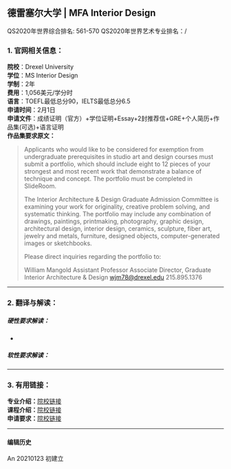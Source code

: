 ## 德雷塞尔大学 | MFA Interior Design

QS2020年世界综合排名: 561-570
QS2020年世界艺术专业排名：/


### 1. 官网相关信息：

**院校**：Drexel University  
**学位**：MS Interior Design  
**学制**：2年  
**费用**：1,056美元/学分时  
**语言**：TOEFL最低总分90，IELTS最低总分6.5  
**申请时间**：2月1日  
**申请文件**：成绩证明（官方）+学位证明+Essay+2封推荐信+GRE+个人简历+作品集(可选)+语言证明  
**作品集要求原文：**   
> Applicants who would like to be considered for exemption from undergraduate prerequisites in studio art and design courses must submit a portfolio, which should include eight to 12 pieces of your strongest and most recent work that demonstrate a balance of technique and concept. The portfolio must be completed in SlideRoom.
>
> The Interior Architecture & Design Graduate Admission Committee is examining your work for originality, creative problem solving, and systematic thinking. The portfolio may include any combination of drawings, paintings, printmaking, photography, graphic design, architectural design, interior design, ceramics, sculpture, fiber art, jewelry and metals, furniture, designed objects, computer-generated images or sketchbooks.
>
> Please direct inquiries regarding the portfolio to:
>
> William Mangold
Assistant Professor
Associate Director, Graduate Interior Architecture & Design
wjm78@drexel.edu
215.895.1376




---


### 2. 翻译与解读：

##### 硬性要求解读：
-



##### 软性要求解读：


---


### 3. 有用链接：

**专业介绍：**[院校链接](https://drexel.edu/grad/programs/westphal/interior-architecture-and-design/)  
**课程介绍：**[院校链接](http://www.catalog.drexel.edu/graduate/collegeofmediaartsanddesign/interiorarchitectureanddesign/?_gl=1*1wkif1l*_ga*MTQzMDU3NTU2Mi4xNjExNTYzNzMx*_ga_6KJ1PNLE19*MTYxMTU2MzcyOS4xLjEuMTYxMTU2NTUwOC4w#degreerequirementsmstext)  
**申请要求：**[院校链接](https://drexel.edu/grad/programs/westphal/interior-architecture-and-design/)



---


#### 编辑历史

An 20210123 初建立
